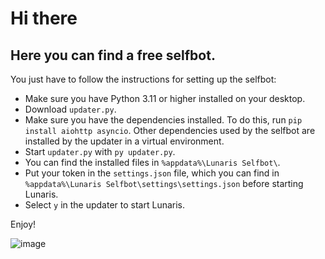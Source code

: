 # **Hi there**

## Here you can find a free selfbot.

You just have to follow the instructions for setting up the selfbot:

- Make sure you have Python 3.11 or higher installed on your desktop.
- Download `updater.py`.
- Make sure you have the dependencies installed. To do this, run `pip install aiohttp asyncio`. Other dependencies used by the selfbot are installed by the updater in a virtual environment.
- Start `updater.py` with `py updater.py`.
- You can find the installed files in `%appdata%\Lunaris Selfbot\`.
- Put your token in the `settings.json` file, which you can find in `%appdata%\Lunaris Selfbot\settings\settings.json` before starting Lunaris.
- Select `y` in the updater to start Lunaris.

Enjoy!

![image](https://github.com/user-attachments/assets/4d7716aa-7390-4dc9-aa05-061712479355)

